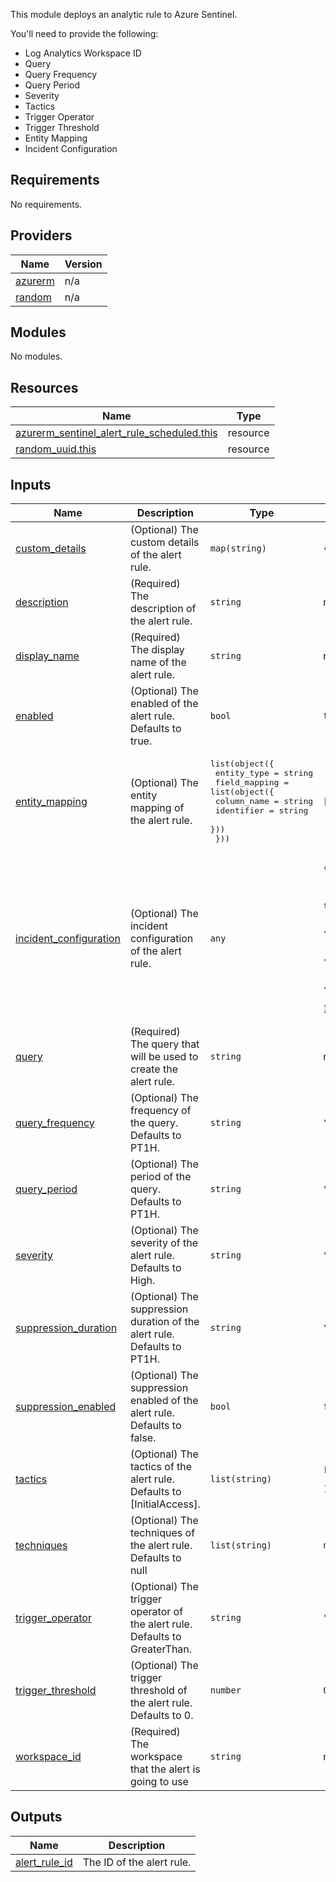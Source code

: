 
This module deploys an analytic rule to Azure Sentinel.

You'll need to provide the following:
- Log Analytics Workspace ID
- Query
- Query Frequency
- Query Period
- Severity
- Tactics
- Trigger Operator
- Trigger Threshold
- Entity Mapping
- Incident Configuration

## Requirements

No requirements.

## Providers

| Name | Version |
|------|---------|
| <a name="provider_azurerm"></a> [azurerm](#provider\_azurerm) | n/a |
| <a name="provider_random"></a> [random](#provider\_random) | n/a |

## Modules

No modules.

## Resources

| Name | Type |
|------|------|
| [azurerm_sentinel_alert_rule_scheduled.this](https://registry.terraform.io/providers/hashicorp/azurerm/latest/docs/resources/sentinel_alert_rule_scheduled) | resource |
| [random_uuid.this](https://registry.terraform.io/providers/hashicorp/random/latest/docs/resources/uuid) | resource |

## Inputs

| Name | Description | Type | Default | Required |
|------|-------------|------|---------|:--------:|
| <a name="input_custom_details"></a> [custom\_details](#input\_custom\_details) | (Optional) The custom details of the alert rule. | `map(string)` | `{}` | no |
| <a name="input_description"></a> [description](#input\_description) | (Required) The description of the alert rule. | `string` | n/a | yes |
| <a name="input_display_name"></a> [display\_name](#input\_display\_name) | (Required) The display name of the alert rule. | `string` | n/a | yes |
| <a name="input_enabled"></a> [enabled](#input\_enabled) | (Optional) The enabled of the alert rule. Defaults to true. | `bool` | `true` | no |
| <a name="input_entity_mapping"></a> [entity\_mapping](#input\_entity\_mapping) | (Optional) The entity mapping of the alert rule. | <pre>list(object({<br>    entity_type = string<br>    field_mapping = list(object({<br>      column_name = string<br>      identifier  = string<br>    }))<br>  }))</pre> | `[]` | no |
| <a name="input_incident_configuration"></a> [incident\_configuration](#input\_incident\_configuration) | (Optional) The incident configuration of the alert rule. | `any` | <pre>{<br>  "create_incident": true,<br>  "grouping": {<br>    "enabled": false,<br>    "entity_matching_method": "AllEntities",<br>    "group_by_alert_details": [],<br>    "group_by_custom_details": [],<br>    "group_by_entities": [],<br>    "lookback_duration": "PT5M",<br>    "reopen_closed_incidents": false<br>  }<br>}</pre> | no |
| <a name="input_query"></a> [query](#input\_query) | (Required) The query that will be used to create the alert rule. | `string` | n/a | yes |
| <a name="input_query_frequency"></a> [query\_frequency](#input\_query\_frequency) | (Optional) The frequency of the query. Defaults to PT1H. | `string` | `"PT1H"` | no |
| <a name="input_query_period"></a> [query\_period](#input\_query\_period) | (Optional) The period of the query. Defaults to PT1H. | `string` | `"PT1H"` | no |
| <a name="input_severity"></a> [severity](#input\_severity) | (Optional) The severity of the alert rule. Defaults to High. | `string` | `"Medium"` | no |
| <a name="input_suppression_duration"></a> [suppression\_duration](#input\_suppression\_duration) | (Optional) The suppression duration of the alert rule. Defaults to PT1H. | `string` | `"PT1H"` | no |
| <a name="input_suppression_enabled"></a> [suppression\_enabled](#input\_suppression\_enabled) | (Optional) The suppression enabled of the alert rule. Defaults to false. | `bool` | `false` | no |
| <a name="input_tactics"></a> [tactics](#input\_tactics) | (Optional) The tactics of the alert rule. Defaults to [InitialAccess]. | `list(string)` | <pre>[<br>  "InitialAccess"<br>]</pre> | no |
| <a name="input_techniques"></a> [techniques](#input\_techniques) | (Optional) The techniques of the alert rule. Defaults to null | `list(string)` | `null` | no |
| <a name="input_trigger_operator"></a> [trigger\_operator](#input\_trigger\_operator) | (Optional) The trigger operator of the alert rule. Defaults to GreaterThan. | `string` | `"GreaterThan"` | no |
| <a name="input_trigger_threshold"></a> [trigger\_threshold](#input\_trigger\_threshold) | (Optional) The trigger threshold of the alert rule. Defaults to 0. | `number` | `0` | no |
| <a name="input_workspace_id"></a> [workspace\_id](#input\_workspace\_id) | (Required) The workspace that the alert is going to use | `string` | n/a | yes |

## Outputs

| Name | Description |
|------|-------------|
| <a name="output_alert_rule_id"></a> [alert\_rule\_id](#output\_alert\_rule\_id) | The ID of the alert rule. |
